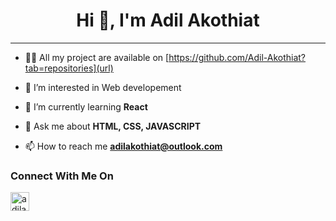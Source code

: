 <h1 align='center'>Hi 👋, I'm Adil Akothiat</h1>
<hr>

- 👨‍💻 All my project are available on [https://github.com/Adil-Akothiat?tab=repositories](url)

- 👀 I’m interested in Web developement 

- 🌱 I’m currently learning **React** 

- 💬 Ask me about **HTML, CSS, JAVASCRIPT**

- 📫 How to reach me **adilakothiat@outlook.com**

<h3>Connect With Me On </h3>
<a href='https://www.instagram.com/adilakothiat01/'><img src='https://img.icons8.com/fluency/512/instagram-new.png' alt='adilakothiat01' height='30' width='30'/></a>

<!---
Adil-Akothiat/Adil-Akothiat is a ✨ special ✨ repository because its `README.md` (this file) appears on your GitHub profile.
You can click the Preview link to take a look at your changes.
--->
